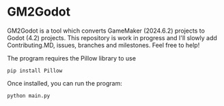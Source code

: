 # GM2Godot

GM2Godot is a tool which converts GameMaker (2024.6.2) projects to Godot (4.2) projects.
This repository is work in progress and I'll slowly add Contributing.MD, issues, branches and milestones.
Feel free to help!

The program requires the Pillow library to use
```
pip install Pillow
```
Once installed, you can run the program:
```
python main.py
```